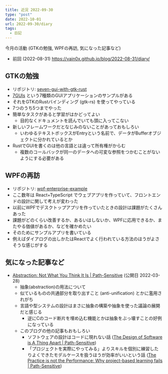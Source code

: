 ```yaml
---
title: 近況 2022-09-30
type: "post"
date: 2022-10-01
url: 2022-09-30/diary
tags:
  - 日記
---
```


今月の活動 (GTKの勉強, WPFの再訪, 気になった記事など)

<!--more-->

- 前回 (2022-08-31) <https://vain0x.github.io/blog/2022-08-31/diary/>

## GTKの勉強

- リポジトリ: [seven-gui-with-gtk-rust](https://github.com/vain0x/playground/tree/main/2022-09-13-seven-gui-with-gtk-rust)
- [7GUIs](https://eugenkiss.github.io/7guis/) という7種類のGUIアプリケーションのサンプルがある
- それをGTKのRustバインディング (gtk-rs) を使ってやっている
- 7つのうち5つまでやった
- 簡単なタスクがあると学習がはかどってよい
    - 目的なくドキュメントを読んでいても頭に入ってこない
- 新しいフレームワークだとなじみのないことがあっておもしろい
    - いわゆるテキストボックスがEntryという名前で、データがBufferオブジェクトに分かれているとか
- RustでGUIを書くのは他の言語とは違って所有権がからむ
    - 複数のコールバックが同一のデータへの可変な参照をつかむことがないようにする必要がある

## WPFの再訪

- リポジトリ: [wpf-enterprise-example](https://github.com/vain0x/playground/tree/main/2022-09-19-wpf-enterprise-example)
- ここ数年は React+TypeScript でウェブアプリを作っていて、フロントエンドの設計に関して考えが変わった
- 以前にWPFでデスクトップアプリを作っていたときの設計は課題がたくさんあった
- 課題がどのくらい改善するか、あるいはしないか、WPFに応用できるか、またやる価値があるか、などを確かめたい
- そのためにサンプルアプリを書いている
- 例えばダイアログの出しかたはReactでよく行われている方法のほうがよさそうな感じがする

## 気になった記事など

- [Abstraction: Not What You Think It Is | Path-Sensitive](https://www.pathsensitive.com/2022/03/abstraction-not-what-you-think-it-is.html) (公開日 2022-03-28)
    - 抽象(abstraction)の用法について
    - 似ているものの共通部分を取り出すこと (anti-unification) とかに濫用されがち
    - 言語や型システムの設計はまさに抽象の構築や抽象を使った議論の展開だと感じる
        - 逆にCのコード断片を埋め込む機能とかは抽象をぶっ壊すことの好例になっている
    - このブログの他の記事もおもしろい
        - ソフトウェアの設計はコードに現れない話 ([The Design of Software is A Thing Apart | Path-Sensitive](https://www.pathsensitive.com/2018/01/the-design-of-software-is-thing-apart.html))
        - 「プロジェクトを実際にやってみる」よりスキルを個別に練習したりよくできたモデルケースを扱うほうが効率がいいという話 ([The Practice is not the Performance: Why project-based learning fails | Path-Sensitive](https://www.pathsensitive.com/2018/02/the-practice-is-not-performance-why.html))
